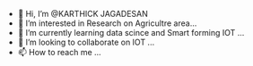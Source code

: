 - 👋 Hi, I’m @KARTHICK JAGADESAN
- 👀 I’m interested in Research on Agricultre area...
- 🌱 I’m currently learning data scince and Smart forming IOT ...
- 💞️ I’m looking to collaborate on IOT ...
- 📫 How to reach me ...

<!---
KARTHICKFARMER/KARTHICKFARMER is a ✨ special ✨ repository because its `README.md` (this file) appears on your GitHub profile.
You can click the Preview link to take a look at your changes.
--->
